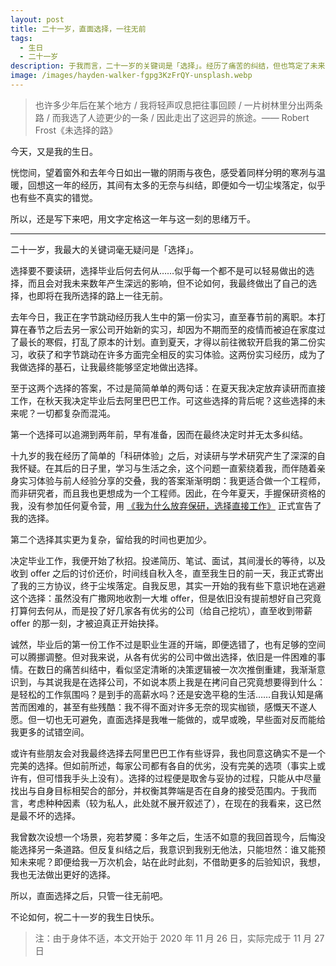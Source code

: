 ```yaml
---
layout: post
title: 二十一岁，直面选择，一往无前
tags:
  - 生日
  - 二十一岁
description: 于我而言，二十一岁的关键词是「选择」。经历了痛苦的纠结，但也笃定了未来的方向。
image: /images/hayden-walker-fgpg3KzFrQY-unsplash.webp
---
```


> 也许多少年后在某个地方 / 我将轻声叹息把往事回顾 / 一片树林里分出两条路 / 而我选了人迹更少的一条 / 因此走出了这迥异的旅途。—— Robert Frost《未选择的路》

今天，又是我的生日。

恍惚间，望着窗外和去年今日如出一辙的阴雨与夜色，感受着同样分明的寒冽与温暖，回想这一年的经历，其间有太多的无奈与纠结，即便如今一切尘埃落定，似乎也有些不真实的错觉。

所以，还是写下来吧，用文字定格这一年与这一刻的思绪万千。

---

二十一岁，我最大的关键词毫无疑问是「选择」。

选择要不要读研，选择毕业后何去何从……似乎每一个都不是可以轻易做出的选择，而且会对我未来数年产生深远的影响，但不论如何，我最终做出了自己的选择，也即将在我所选择的路上一往无前。

去年今日，我正在字节跳动经历我人生中的第一份实习，直至春节前的离职。本打算在春节之后去另一家公司开始新的实习，却因为不期而至的疫情而被迫在家度过了最长的寒假，打乱了原本的计划。直到夏天，才得以前往微软开启我的第二份实习，收获了和字节跳动在许多方面完全相反的实习体验。这两份实习经历，成为了我做选择的基石，让我最终能够坚定地做出选择。

至于这两个选择的答案，不过是简简单单的两句话：在夏天我决定放弃读研而直接工作，在秋天我决定毕业后去阿里巴巴工作。可这些选择的背后呢？这些选择的未来呢？一切都复杂而混沌。

第一个选择可以追溯到两年前，早有准备，因而在最终决定时并无太多纠结。

十九岁的我在经历了简单的「科研体验」之后，对读研与学术研究产生了深深的自我怀疑。在其后的日子里，学习与生活之余，这个问题一直萦绕着我，而伴随着亲身实习体验与前人经验分享的交叠，我的答案渐渐明朗：我更适合做一个工程师，而非研究者，而且我也更想成为一个工程师。因此，在今年夏天，手握保研资格的我，没有参加任何夏令营，用 [《我为什么放弃保研，选择直接工作》](/posts/2020-07-19-why-i-choose-to-work-after-graduation/) 正式宣告了我的选择。

第二个选择其实更为复杂，留给我的时间也更加少。

决定毕业工作，我便开始了秋招。投递简历、笔试、面试，其间漫长的等待，以及收到 offer 之后的讨价还价，时间线自秋入冬，直至我生日的前一天，我正式寄出了我的三方协议，终于尘埃落定。自我反思，其实一开始的我有些下意识地在逃避这个选择：虽然没有广撒网地收割一大堆 offer，但是依旧没有提前想好自己究竟打算何去何从，而是投了好几家各有优劣的公司（给自己挖坑），直至收到带薪 offer 的那一刻，才被迫真正开始抉择。

诚然，毕业后的第一份工作不过是职业生涯的开端，即便选错了，也有足够的空间可以腾挪调整。但对我来说，从各有优劣的公司中做出选择，依旧是一件困难的事情。在数日的痛苦纠结中，看似坚定清晰的决策逻辑被一次次推倒重建，我渐渐意识到，与其说我是在选择公司，不如说本质上我是在拷问自己究竟想要得到什么：是轻松的工作氛围吗？是到手的高薪水吗？还是安逸平稳的生活……自我认知是痛苦而困难的，甚至有些残酷：我不得不面对许多无奈的现实枷锁，感慨天不遂人愿。但一切也无可避免，直面选择是我唯一能做的，或早或晚，早些面对反而能给我更多的试错空间。

或许有些朋友会对我最终选择去阿里巴巴工作有些讶异，我也同意这确实不是一个完美的选择。但如前所述，每家公司都有各自的优劣，没有完美的选项（事实上或许有，但可惜我手头上没有）。选择的过程便是取舍与妥协的过程，只能从中尽量找出与自身目标相契合的部分，并权衡其弊端是否在自身的接受范围内。于我而言，考虑种种因素（较为私人，此处就不展开叙述了），在现在的我看来，这已然是最不坏的选择。

我曾数次设想一个场景，宛若梦魇：多年之后，生活不如意的我回首现今，后悔没能选择另一条道路。但反复纠结之后，我意识到我别无他法，只能坦然：谁又能预知未来呢？即便给我一万次机会，站在此时此刻，不借助更多的后验知识，我想，我也无法做出更好的选择。

所以，直面选择之后，只管一往无前吧。

不论如何，祝二十一岁的我生日快乐。

> 注：由于身体不适，本文开始于 2020 年 11 月 26 日，实际完成于 11 月 27 日
